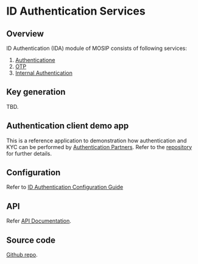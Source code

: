 # ID Authentication Services

## Overview
ID Authentication (IDA) module of MOSIP consists of following services:
1. [Authenticatione](https://github.com/mosip/id-authentication/tree/release-1.2.0/authentication/authentication-service)
1. [OTP](https://github.com/mosip/id-authentication/tree/release-1.2.0/authentication/authentication-otp-service)
1. [Internal Authentication](https://github.com/mosip/id-authentication/tree/release-1.2.0/authentication/authentication-internal-service)

## Key generation 
TBD.

## Authentication client demo app
This is a reference application to demonstration how authentication and KYC can be performed by [Authentication Partners](partners.md#partner-types). Refer to the [repository](https://github.com/mosip/mosip-ref-impl/tree/1.2.0-rc2/authentication-demo-ui) for further details.

## Configuration
Refer to [ID Authentication Configuration Guide](https://github.com/mosip/id-authentication/blob/release-1.2.0/docs/configuration.md)

## API
Refer [API Documentation](https://mosip.github.io/documentation/1.2.0-rc2/1.2.0-rc2.html).

## Source code 
[Github repo](https://github.com/mosip/id-authentication/tree/1.2.0-rc2).








